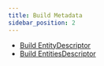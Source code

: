 ```yaml
---
title: Build Metadata
sidebar_position: 2
---
```


+ [Build EntityDescriptor](entity.md)
+ [Build EntitiesDescriptor](entities.md)
